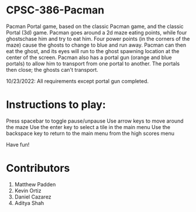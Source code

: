 # CPSC-386-Pacman
Pacman Portal game, based on the classic Pacman game, and the classic Portal (3d) game. Pacman goes around a 2d maze eating points, while four ghostschase him and try to eat him. Four power points (in the corners of the maze) cause the ghosts to change to blue and run away. Pacman can then eat the ghost, and its eyes will run to the ghost spawning location at the center of the screen. Pacman also has a portal gun (orange and blue portals) to allow him to transport from one portal to another. The portals then close; the ghosts can't transport.

10/23/2022: All requirements except portal gun completed.

# Instructions to play:
Press spacebar to toggle pause/unpause
Use arrow keys to move around the maze
Use the enter key to select a tile in the main menu
Use the backspace key to return to the main menu from the high scores menu

Have fun!

# Contributors
1. Matthew Padden
2. Kevin Ortiz
3. Daniel Cazarez
4. Aditya Shah
